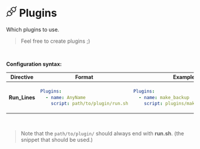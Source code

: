 # <img src="/images/AutoPilot-Icons/plug-in.png" alt="Plugins image" width="28" height="auto"> Plugins

Which plugins to use.

> Feel free to create plugins ;)

<br>

**Configuration syntax:**

<table>
   <thead>
      <tr>
         <th>Directive</th>
         <th>Format</th>
         <th>Example</th>
      </tr>
   </thead>
   <tbody>
      <tr>
<td>

**Run_Lines**

</td>
<td>

```yaml
Plugins:
  - name: AnyName
    script: path/to/plugin/run.sh
```

</td>
<td>

```yaml
Plugins:
  - name: make_backup
    script: plugins/make_backup/run.sh
```

</td>
      </tr>
   </tbody>
</table>

<br>

> Note that the `path/to/plugin/` should always end with **run.sh**. (the snippet that should be used.)
